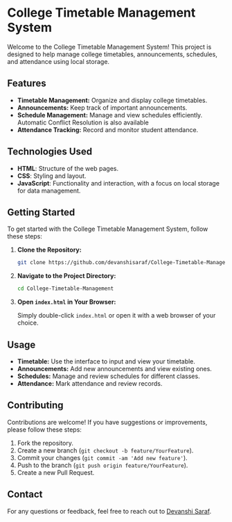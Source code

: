 # College Timetable Management System

Welcome to the College Timetable Management System! This project is designed to help manage college timetables, announcements, schedules, and attendance using local storage.

## Features

- **Timetable Management:** Organize and display college timetables.
- **Announcements:** Keep track of important announcements.
- **Schedule Management:** Manage and view schedules efficiently. Automatic Conflict Resolution is also available
- **Attendance Tracking:** Record and monitor student attendance.

## Technologies Used

- **HTML**: Structure of the web pages.
- **CSS**: Styling and layout.
- **JavaScript**: Functionality and interaction, with a focus on local storage for data management.

## Getting Started

To get started with the College Timetable Management System, follow these steps:

1. **Clone the Repository:**

   ```bash
   git clone https://github.com/devanshisaraf/College-Timetable-Management.git
   ```

2. **Navigate to the Project Directory:**

   ```bash
   cd College-Timetable-Management
   ```

3. **Open `index.html` in Your Browser:**

   Simply double-click `index.html` or open it with a web browser of your choice.

## Usage

- **Timetable:** Use the interface to input and view your timetable.
- **Announcements:** Add new announcements and view existing ones.
- **Schedules:** Manage and review schedules for different classes.
- **Attendance:** Mark attendance and review records.

## Contributing

Contributions are welcome! If you have suggestions or improvements, please follow these steps:

1. Fork the repository.
2. Create a new branch (`git checkout -b feature/YourFeature`).
3. Commit your changes (`git commit -am 'Add new feature'`).
4. Push to the branch (`git push origin feature/YourFeature`).
5. Create a new Pull Request.


## Contact

For any questions or feedback, feel free to reach out to [Devanshi Saraf](mailto:devanshis.saraf@gmail.com).

